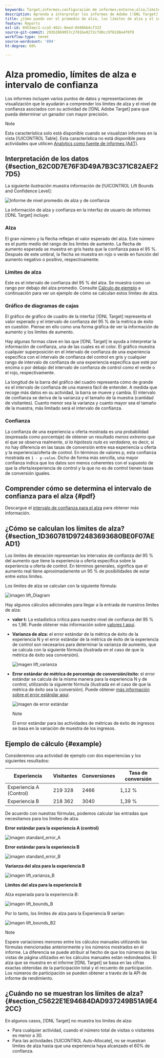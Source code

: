 ```yaml
---
keywords: Target;informes;configuración de informes;entorno;alza;límite de alza;variación;confianza;control
description: Aprenda a interpretar los informes de Adobe [!DNL Target] , que incluyen puntos de datos y representaciones de visualización, para ayudarle a comprender los límites de crecimiento y el nivel de confianza de sus actividades.
title: ¿Cómo puedo ver el promedio de alza, los límites de alza y el intervalo de confianza?
feature: Reports
exl-id: 0453aec1-cca5-462c-8eed-0d40bb4cf323
source-git-commit: 293b2869957c2781be8272cfd0cc9f82d8e4f0f0
workflow-type: tm+mt
source-wordcount: '894'
ht-degree: 60%

---
```


# Alza promedio, límites de alza e intervalo de confianza

Los informes incluyen varios puntos de datos y representaciones de visualización que le ayudarán a comprender los límites de alza y el nivel de confianza asociados con su actividad de [!DNL Adobe Target] para que pueda determinar un ganador con mayor precisión.

>[!NOTE]
>
>Esta característica solo está disponible cuando se visualizan informes en la vista [!UICONTROL Table]. Esta característica no está disponible para actividades que utilicen [Analytics como fuente de informes (A4T)](/help/main/c-integrating-target-with-mac/a4t/a4t.md#concept_7540C8C04259434AB6EE33B09F47A1DE).

## Interpretación de los datos {#section_62C0D7E76F3D49A7B3C371C82AEF27D5}

La siguiente ilustración muestra información de [!UICONTROL Lift Bounds and Confidence Level]:

![Informe de nivel promedio de alza y de confianza](/help/main/c-reports/c-report-settings/assets/lift-screenshot-new.png)

La información de alza y confianza en la interfaz de usuario de informes [!DNL Target] incluye:

### Alza

El gran número y la flecha reflejan el valor esperado del alza. Este número es el punto medio del rango de los límites de aumento. La flecha de aumento esperada se muestra en gris hasta que la confianza pasa el 95 %. Después de este umbral, la flecha se muestra en rojo o verde en función del aumento negativo o positivo, respectivamente.

### Límites de alza

Este es el intervalo de confianza del 95 % del alza. Se muestra como un rango por debajo del alza promedio. Consulte [Cálculo de ejemplo](#example) a continuación para ver un ejemplo de cómo se calculan estos límites de alza.

### Gráfico de diagramas de cajas

El gráfico de gráfico de cuadro de la interfaz [!DNL Target] representa el valor esperado y el intervalo de confianza del 95 % de la métrica de éxito en cuestión. Piense en ello como una forma gráfica de ver la información de aumento y los límites de aumento.

Hay algunas formas clave en las que [!DNL Target] le ayuda a interpretar la información de confianza, una de las cuales es el color. El gráfico muestra cualquier superposición en el intervalo de confianza de una experiencia específica con el intervalo de confianza del control en gris y cualquier rango de intervalo de confianza de una experiencia específica que esté por encima o por debajo del intervalo de confianza de control como el verde o el rojo, respectivamente.

La longitud de la barra del gráfico del cuadro representa cómo de grande es el intervalo de confianza de una manera fácil de entender. A medida que recoge más datos en su actividad, la barra se mueve y cambia. El intervalo de confianza se deriva de la varianza y el tamaño de la muestra (cantidad de visitantes). Cuanto menor sea la varianza y cuanto mayor sea el tamaño de la muestra, más limitado será el intervalo de confianza.

### Confianza

La confianza de una experiencia u oferta mostrada es una probabilidad (expresada como porcentaje) de obtener un resultado _menos extremo_ que el que se observa realmente, _si la hipótesis nula es verdadera_, es decir, si no hay diferencia en las tasas de conversión entre esa experiencia u oferta y la experiencia/oferta de control. En términos de valores p, esta confianza mostrada es `1 - p-value`. Dicho de forma más sencilla, una mayor confianza indica que los datos son menos coherentes con el supuesto de que la oferta/experiencia de control y la que no es de control tienen tasas de conversión iguales.

## Comprender cómo se determina el intervalo de confianza para el alza {#pdf}

Descargue el [intervalo de confianza para el alza](/help/main/assets/confidence_interval_lift.pdf) para obtener más información.

## ¿Cómo se calculan los límites de alza? {#section_1D360781D972483693680BE0F07AEAD1}

Los límites de elevación representan los intervalos de confianza del 95 % del aumento que tiene la experiencia u oferta específica sobre la experiencia u oferta de control. En términos generales, significa que el aumento real tiene aproximadamente un 95 % de posibilidades de estar entre estos límites.

Los límites de alza se calculan con la siguiente fórmula:

![imagen lift_Diagram](assets/lift_diagram.png)

Hay algunos cálculos adicionales para llegar a la entrada de nuestros límites de alza:

* **valor t:** La estadística crítica para nuestro nivel de confianza del 95 % es 1,96. Puede obtener más información sobre [valores t aquí](https://en.wikipedia.org/wiki/T-statistic).
* **Varianza de alza:** el error estándar de la métrica de éxito de la experiencia N y el error estándar de la métrica de éxito de la experiencia de control son necesarios para determinar la varianza de aumento, que se calcula con la siguiente fórmula (ilustrada en el caso de que la métrica de éxito sea conversión).

  ![imagen lift_varianza](assets/lift_variance.png)

* **Error estándar de métrica de porcentaje de conversión/éxito:** el error estándar se calcula de la misma manera para la experiencia N y de control, utilizando la siguiente fórmula (ilustrada en el caso de que la métrica de éxito sea la conversión). Puede obtener [más información sobre el error estándar aquí](https://en.wikipedia.org/wiki/Standard_error).

  ![imagen de error estándar](assets/standard_error.png)

  >[!NOTE]
  >
  >El error estándar para las actividades de métricas de éxito de ingresos se basa en la variación de muestra de los ingresos.

## Ejemplo de cálculo {#example}

Consideremos una actividad de ejemplo con dos experiencias y los siguientes resultados:

| Experiencia | Visitantes | Conversiones | Tasa de conversión |
|--- |--- |--- |--- |
| Experiencia A (Control) | 219 328 | 2466 | 1,12 % |
| Experiencia B | 218 362 | 3040 | 1,39 % |

De acuerdo con nuestras fórmulas, podemos calcular las entradas que necesitamos para los límites de alza.

**Error estándar para la experiencia A (control)**

![imagen standard_error_A](assets/standard_error_A.png)

**Error estándar para la experiencia B**

![imagen standard_error_B](assets/standard_error_B.png)

**Varianza del alza para la experiencia B**

![imagen lift_varianza_B](assets/lift_variance_B.png)

**Límites del alza para la experiencia B**

Alza esperada para la experiencia B:

![imagen lift_bounds_B](assets/lift_bounds_B.png)

Por lo tanto, los límites de alza para la Experiencia B serían:

![imagen lift_bounds_B2](assets/lift_bounds_B2.png)

>[!NOTE]
>
>Espere variaciones menores entre los cálculos manuales utilizando las fórmulas mencionadas anteriormente y los números mostrados en el informe. La diferencia se puede atribuir al hecho de que los números de las vistas de página utilizados en los cálculos manuales están redondeados. El alza que se muestra en el informe [!DNL Target] se basa en las cifras exactas obtenidas de la participación total y el recuento de participación. Los números de participación se pueden obtener a través de la API de informe de rendimiento.

## ¿Cuándo no se muestran los límites de alza? {#section_C5622E1E94684DAD937249B51A9E42CC}

En algunos casos, [!DNL Target] no muestra los límites de alza:

* Para cualquier actividad, cuando el número total de visitas o visitantes es menor a 30.
* Para las actividades [!UICONTROL Auto-Allocate], no se muestran límites de alza hasta que una experiencia haya alcanzado el 60% de confianza.
